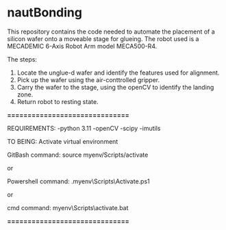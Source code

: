 # nautBonding

This repository contains the code needed to automate the placement of a silicon wafer onto a moveable stage for glueing. The robot used is a MECADEMIC 6-Axis Robot Arm model MECA500-R4.

The steps:
1) Locate the unglue-d wafer and identify the features used for alignment.
2) Pick up the wafer using the air-conttrolled gripper.
3) Carry the wafer to the stage, using the openCV to identify the landing zone.
4) Return robot to resting state.

**==============================**

REQUIREMENTS: -python 3.11 -openCV -scipy -imutils

TO BEING: Activate virtual environment

GitBash command: source myenv/Scripts/activate

or

Powershell command: .myenv\Scripts\Activate.ps1

or

cmd command: myenv\Scripts\activate.bat

**==============================**

